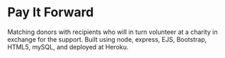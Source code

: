# Pay It Forward

Matching donors with recipients who will in turn volunteer at a charity in exchange for the support. Built using node, express, EJS, Bootstrap, HTML5, mySQL, and deployed at Heroku. 

